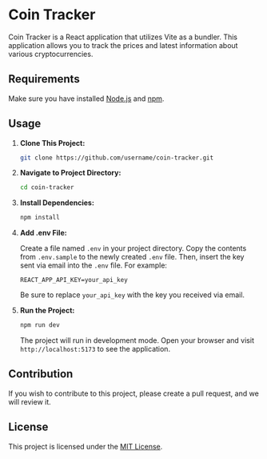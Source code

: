 # Coin Tracker

Coin Tracker is a React application that utilizes Vite as a bundler. This application allows you to track the prices and latest information about various cryptocurrencies.

## Requirements

Make sure you have installed [Node.js](https://nodejs.org/) and [npm](https://www.npmjs.com/).

## Usage

1. **Clone This Project:**

    ```bash
    git clone https://github.com/username/coin-tracker.git
    ```

2. **Navigate to Project Directory:**

    ```bash
    cd coin-tracker
    ```

3. **Install Dependencies:**

    ```bash
    npm install
    ```

4. **Add .env File:**

    Create a file named `.env` in your project directory. Copy the contents from `.env.sample` to the newly created `.env` file. Then, insert the key sent via email into the `.env` file. For example:

    ```
    REACT_APP_API_KEY=your_api_key
    ```

    Be sure to replace `your_api_key` with the key you received via email.

5. **Run the Project:**

    ```bash
    npm run dev
    ```

    The project will run in development mode. Open your browser and visit `http://localhost:5173` to see the application.

## Contribution

If you wish to contribute to this project, please create a pull request, and we will review it.

## License

This project is licensed under the [MIT License](https://opensource.org/licenses/MIT).
